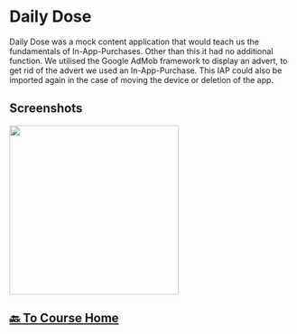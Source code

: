# Daily Dose

Daily Dose was a mock content application that would teach us the fundamentals of In-App-Purchases. Other than this it had no additional function. 
We utilised the Google AdMob framework to display an advert, to get rid of the advert we used an In-App-Purchase. This IAP could also be imported again in the case of moving the device or deletion of the app.

## Screenshots
<img src="https://github.com/thomaspickup/udemy-ios11-course/blob/master/Assets/6.%20Daily%20Dose/main.png?raw=true" width="300"/>

## [:back: To Course Home](https://github.com/thomaspickup/udemy-ios11-course)

